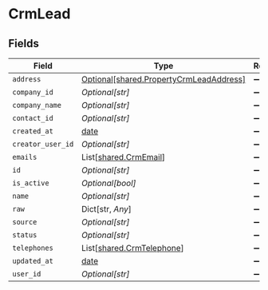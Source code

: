 # CrmLead


## Fields

| Field                                                                                    | Type                                                                                     | Required                                                                                 | Description                                                                              |
| ---------------------------------------------------------------------------------------- | ---------------------------------------------------------------------------------------- | ---------------------------------------------------------------------------------------- | ---------------------------------------------------------------------------------------- |
| `address`                                                                                | [Optional[shared.PropertyCrmLeadAddress]](../../models/shared/propertycrmleadaddress.md) | :heavy_minus_sign:                                                                       | N/A                                                                                      |
| `company_id`                                                                             | *Optional[str]*                                                                          | :heavy_minus_sign:                                                                       | N/A                                                                                      |
| `company_name`                                                                           | *Optional[str]*                                                                          | :heavy_minus_sign:                                                                       | N/A                                                                                      |
| `contact_id`                                                                             | *Optional[str]*                                                                          | :heavy_minus_sign:                                                                       | N/A                                                                                      |
| `created_at`                                                                             | [date](https://docs.python.org/3/library/datetime.html#date-objects)                     | :heavy_minus_sign:                                                                       | N/A                                                                                      |
| `creator_user_id`                                                                        | *Optional[str]*                                                                          | :heavy_minus_sign:                                                                       | N/A                                                                                      |
| `emails`                                                                                 | List[[shared.CrmEmail](../../models/shared/crmemail.md)]                                 | :heavy_minus_sign:                                                                       | N/A                                                                                      |
| `id`                                                                                     | *Optional[str]*                                                                          | :heavy_minus_sign:                                                                       | N/A                                                                                      |
| `is_active`                                                                              | *Optional[bool]*                                                                         | :heavy_minus_sign:                                                                       | N/A                                                                                      |
| `name`                                                                                   | *Optional[str]*                                                                          | :heavy_minus_sign:                                                                       | N/A                                                                                      |
| `raw`                                                                                    | Dict[str, *Any*]                                                                         | :heavy_minus_sign:                                                                       | N/A                                                                                      |
| `source`                                                                                 | *Optional[str]*                                                                          | :heavy_minus_sign:                                                                       | N/A                                                                                      |
| `status`                                                                                 | *Optional[str]*                                                                          | :heavy_minus_sign:                                                                       | N/A                                                                                      |
| `telephones`                                                                             | List[[shared.CrmTelephone](../../models/shared/crmtelephone.md)]                         | :heavy_minus_sign:                                                                       | N/A                                                                                      |
| `updated_at`                                                                             | [date](https://docs.python.org/3/library/datetime.html#date-objects)                     | :heavy_minus_sign:                                                                       | N/A                                                                                      |
| `user_id`                                                                                | *Optional[str]*                                                                          | :heavy_minus_sign:                                                                       | N/A                                                                                      |